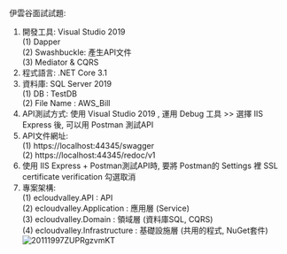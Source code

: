 伊雲谷面試試題:

1. 開發工具: Visual Studio 2019  
   (1) Dapper  
   (2) Swashbuckle: 產生API文件  
   (3) Mediator & CQRS  
2. 程式語言: .NET Core 3.1  
3. 資料庫: SQL Server 2019  
   (1) DB : TestDB  
   (2) File Name : AWS_Bill  
4. API測試方式: 使用 Visual Studio 2019 , 運用 Debug 工具 >> 選擇 IIS Express 後, 可以用 Postman 測試API  
5. API文件網址:  
   (1) https://localhost:44345/swagger  
   (2) https://localhost:44345/redoc/v1  
6. 使用 IIS Express + Postman測試API時, 要將 Postman的 Settings 裡 SSL certificate verification 勾選取消  
7. 專案架構:  
   (1) ecloudvalley.API : API  
   (2) ecloudvalley.Application : 應用層 (Service)  
   (3) ecloudvalley.Domain : 領域層 (資料庫SQL, CQRS)   
   (4) ecloudvalley.Infrastructure : 基礎設施層 (共用的程式, NuGet套件)   
   ![20111997ZUPRgzvmKT](https://user-images.githubusercontent.com/92206048/136656353-62b97834-3900-4c04-bc6e-ff16057440db.png)

